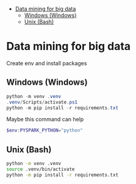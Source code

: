 - [Data mining for big data](#data-mining-for-big-data)
  - [Windows (Windows)](#windows-windows)
  - [Unix (Bash)](#unix-bash)

# Data mining for big data

Create env and install packages

## Windows (Windows)

```powershell
python -m venv .venv
.venv/Scripts/activate.ps1
python -m pip install -r requirements.txt
```

Maybe this command can help

```powershell
$env:PYSPARK_PYTHON="python"
```

## Unix (Bash)

```bash
python -m venv .venv
source .venv/bin/activate
python -m pip install -r requirements.txt
```
